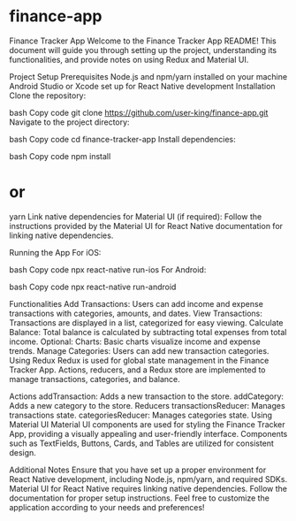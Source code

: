 # finance-app
Finance Tracker App
Welcome to the Finance Tracker App README! This document will guide you through setting up the project, understanding its functionalities, and provide notes on using Redux and Material UI.

Project Setup
Prerequisites
Node.js and npm/yarn installed on your machine
Android Studio or Xcode set up for React Native development
Installation
Clone the repository:

bash
Copy code
git clone https://github.com/user-king/finance-app.git
Navigate to the project directory:

bash
Copy code
cd finance-tracker-app
Install dependencies:

bash
Copy code
npm install
# or
yarn
Link native dependencies for Material UI (if required):
Follow the instructions provided by the Material UI for React Native documentation for linking native dependencies.

Running the App
For iOS:

bash
Copy code
npx react-native run-ios
For Android:

bash
Copy code
npx react-native run-android

Functionalities
Add Transactions: Users can add income and expense transactions with categories, amounts, and dates.
View Transactions: Transactions are displayed in a list, categorized for easy viewing.
Calculate Balance: Total balance is calculated by subtracting total expenses from total income.
Optional: Charts: Basic charts visualize income and expense trends.
Manage Categories: Users can add new transaction categories.
Using Redux
Redux is used for global state management in the Finance Tracker App. Actions, reducers, and a Redux store are implemented to manage transactions, categories, and balance.

Actions
addTransaction: Adds a new transaction to the store.
addCategory: Adds a new category to the store.
Reducers
transactionsReducer: Manages transactions state.
categoriesReducer: Manages categories state.
Using Material UI
Material UI components are used for styling the Finance Tracker App, providing a visually appealing and user-friendly interface. Components such as TextFields, Buttons, Cards, and Tables are utilized for consistent design.

Additional Notes
Ensure that you have set up a proper environment for React Native development, including Node.js, npm/yarn, and required SDKs.
Material UI for React Native requires linking native dependencies. Follow the documentation for proper setup instructions.
Feel free to customize the application according to your needs and preferences!
